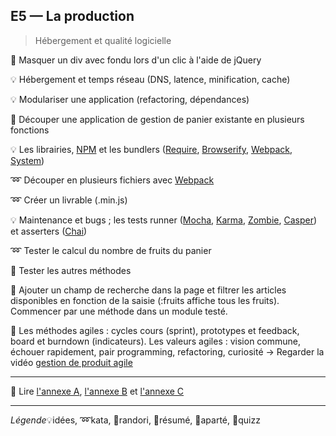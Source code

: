 ## E5 — La production
> Hébergement et qualité logicielle

:cactus: Masquer un div avec fondu lors d'un clic à l'aide de jQuery

:bulb: Hébergement et temps réseau (DNS, latence, minification, cache)

:bulb: Modulariser une application (refactoring, dépendances)

:beginner: Découper une application de gestion de panier existante en plusieurs fonctions

:bulb: Les librairies, [NPM](https://www.npmjs.com/) et les bundlers ([Require](http://requirejs.org/), [Browserify](http://browserify.org/), [Webpack](https://webpack.github.io/), [System](https://github.com/systemjs/systemjs))

:loop: Découper en plusieurs fichiers avec [Webpack](https://webpack.github.io/)

:loop: Créer un livrable (.min.js)

:bulb: Maintenance et bugs ; les tests runner ([Mocha](https://mochajs.org/), [Karma](https://karma-runner.github.io), [Zombie](http://zombie.js.org/), [Casper](http://casperjs.org/)) et asserters ([Chai](http://chaijs.com/))

:loop: Tester le calcul du nombre de fruits du panier

:beginner: Tester les autres méthodes

:beginner: Ajouter un champ de recherche dans la page et filtrer les articles disponibles en fonction de la saisie (:fruits affiche tous les fruits). Commencer par une méthode dans un module testé.

:cookie: Les méthodes agiles : cycles cours (sprint), prototypes et feedback, board et burndown (indicateurs). Les valeurs agiles : vision commune, échouer rapidement, pair programming, refactoring, curiosité → Regarder la vidéo [gestion de produit agile](https://www.youtube.com/watch?v=3qMpB-UH9kA)

---

:closed_book: Lire [l'annexe A](https://goo.gl/QbZSn8#heading=h.17ho6ha21lgt), [l'annexe B](https://goo.gl/QbZSn8#heading=h.e5dkxzusmp6b) et [l'annexe C](https://goo.gl/QbZSn8#heading=h.3pd3x3oxf85z)

---

_Légende_:bulb:idées, :loop:kata, :beginner:randori, :closed_book:résumé, :cookie:aparté, :cactus:quizz
